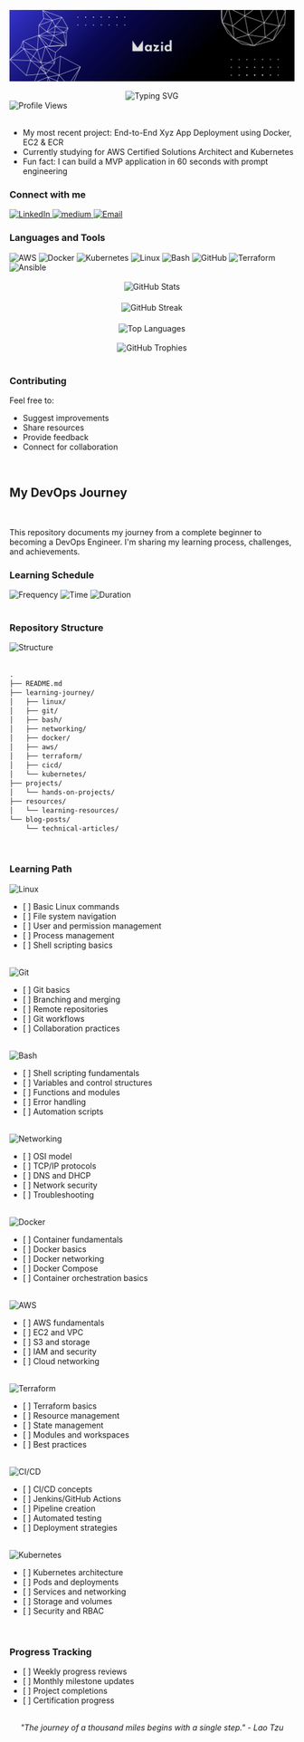 <!-- Banner or header image -->
<p align="center">
  <img src="https://github.com/mazidcouk/devops-journey/blob/master/resources/mazid-rahman.png" alt="banner" />
</p>

<div align="center">
  <img src="https://readme-typing-svg.herokuapp.com?font=Fira+Code&pause=1000&color=0077B5&center=true&vCenter=true&width=435&lines=Hi+%F0%9F%91%8B%2C+I'm+Mazid;DevOps+Engineer;Cloud+Enthusiast" alt="Typing SVG" />
</div>

<div align="left">
  <img src="https://komarev.com/ghpvc/?username=mazidcouk&label=Profile%20views&color=0077B5&style=flat" alt="Profile Views" />
</div>

<br/>

<div align="left">
  <ul>
    <li>My most recent project: End-to-End Xyz App Deployment using Docker, EC2 & ECR</li>
    <li>Currently studying for AWS Certified Solutions Architect and Kubernetes</li>
    <li>Fun fact: I can build a MVP application in 60 seconds with prompt engineering</li>
  </ul>
</div>



### Connect with me 
<div align="left">
  <a href="https://linkedin.com/in/mazidcouk">
    <img src="https://img.shields.io/badge/linkedin-0077B5?style=for-the-badge&logo=linkedin&logoColor=white" alt="LinkedIn" />
  </a>
  <a href="https://medium.com/mazidcouk">
    <img src="https://img.shields.io/badge/medium-0077B5?style=for-the-badge&logo=medium&logoColor=white" alt="medium" />
  </a>
  <a href="mailto:hello@mazid.co.uk">
    <img src="https://img.shields.io/badge/Email-0077B5?style=for-the-badge&logo=gmail&logoColor=white" alt="Email" />
  </a>
</div>



### Languages and Tools

<div align="left">
  <img src="https://img.shields.io/badge/AWS-0077B5?style=for-the-badge&logo=amazon-aws&logoColor=white" alt="AWS" />
  <img src="https://img.shields.io/badge/Docker-0077B5?style=for-the-badge&logo=docker&logoColor=white" alt="Docker" />
  <img src="https://img.shields.io/badge/Kubernetes-0077B5?style=for-the-badge&logo=kubernetes&logoColor=white" alt="Kubernetes" />
  <img src="https://img.shields.io/badge/Linux-0077B5?style=for-the-badge&logo=linux&logoColor=white" alt="Linux" />
  <img src="https://img.shields.io/badge/Bash-0077B5?style=for-the-badge&logo=gnu-bash&logoColor=white" alt="Bash" />
  <img src="https://img.shields.io/badge/GitHub-0077B5?style=for-the-badge&logo=github-actions&logoColor=white" alt="GitHub" />
  <img src="https://img.shields.io/badge/Terraform-0077B5?style=for-the-badge&logo=terraform&logoColor=white" alt="Terraform" />
  <img src="https://img.shields.io/badge/Ansible-0077B5?style=for-the-badge&logo=ansible&logoColor=white" alt="Ansible" />
</div>

<br />



<div align="center">
  <div style="display: flex; justify-content: center; gap: 20px; flex-wrap: wrap;">
    <div style="width: 400px;">
      <img src="https://github-readme-stats.vercel.app/api?username=mazidcouk&show_icons=true&theme=default&title_color=0077B5&text_color=0077B5&icon_color=0077B5&hide_border=true&custom_title=GitHub%20Stats" alt="GitHub Stats" />
    </div>
    <div style="width: 400px;">
      <img src="https://github-readme-streak-stats.herokuapp.com/?user=mazidcouk&theme=default&hide_border=true&stroke=0077B5&custom_title=GitHub%20Streak" alt="GitHub Streak" />
    </div>
    <div style="width: 400px;">
      <img src="https://github-readme-stats.vercel.app/api/top-langs/?username=mazidcouk&layout=compact&theme=default&title_color=0077B5&text_color=0077B5&hide_border=true&custom_title=Top%20Languages" alt="Top Languages" />
    </div>
  </div>
</div>

<br />

<div align="center">
  <img src="https://github-profile-trophy.vercel.app/?username=mazidcouk&theme=default&title_color=0077B5&text_color=0077B5&row=1&no-frame=true" alt="GitHub Trophies" />
</div>

<br />

### Contributing
Feel free to:
- Suggest improvements
- Share resources
- Provide feedback
- Connect for collaboration

<br />

## My DevOps Journey

<br />

<div align="left">
  <p>This repository documents my journey from a complete beginner to becoming a DevOps Engineer. I'm sharing my learning process, challenges, and achievements.</p>
</div>


### Learning Schedule

<div align="left">
  <img src="https://img.shields.io/badge/Frequency-4_days/week-0077B5?style=flat-square" alt="Frequency" />
  <img src="https://img.shields.io/badge/Time-5:00_AM_/_6:30_AM-0077B5?style=flat-square" alt="Time" />
  <img src="https://img.shields.io/badge/Duration-90_minutes-0077B5?style=flat-square" alt="Duration" />
</div>


<br />

### Repository Structure

<div align="left">
  <img src="https://img.shields.io/badge/Project_Structure-0077B5?style=for-the-badge&logo=github&logoColor=white" alt="Structure" />
</div>

<br />

```
.
├── README.md
├── learning-journey/
│   ├── linux/
│   ├── git/
│   ├── bash/
│   ├── networking/
│   ├── docker/
│   ├── aws/
│   ├── terraform/
│   ├── cicd/
│   └── kubernetes/
├── projects/
│   └── hands-on-projects/
├── resources/
│   └── learning-resources/
└── blog-posts/
    └── technical-articles/
```

<br />

### Learning Path

<div align="left">
  <img src="https://img.shields.io/badge/1._Linux_Fundamentals-0077B5?style=for-the-badge&logo=linux&logoColor=white" alt="Linux" />
</div>

<ul>
  <li>[ ] Basic Linux commands</li>
  <li>[ ] File system navigation</li>
  <li>[ ] User and permission management</li>
  <li>[ ] Process management</li>
  <li>[ ] Shell scripting basics</li>
</ul>

<br />

<div align="left">
  <img src="https://img.shields.io/badge/2._Git_&_Version_Control-0077B5?style=for-the-badge&logo=git&logoColor=white" alt="Git" />
</div>

<ul>
  <li>[ ] Git basics</li>
  <li>[ ] Branching and merging</li>
  <li>[ ] Remote repositories</li>
  <li>[ ] Git workflows</li>
  <li>[ ] Collaboration practices</li>
</ul>

<br />

<div align="left">
  <img src="https://img.shields.io/badge/3._Bash_Scripting-0077B5?style=for-the-badge&logo=gnu-bash&logoColor=white" alt="Bash" />
</div>

<ul>
  <li>[ ] Shell scripting fundamentals</li>
  <li>[ ] Variables and control structures</li>
  <li>[ ] Functions and modules</li>
  <li>[ ] Error handling</li>
  <li>[ ] Automation scripts</li>
</ul>

<br />

<div align="left">
  <img src="https://img.shields.io/badge/4._Networking-0077B5?style=for-the-badge&logo=network&logoColor=white" alt="Networking" />
</div>

<ul>
  <li>[ ] OSI model</li>
  <li>[ ] TCP/IP protocols</li>
  <li>[ ] DNS and DHCP</li>
  <li>[ ] Network security</li>
  <li>[ ] Troubleshooting</li>
</ul>

<br />

<div align="left">
  <img src="https://img.shields.io/badge/5._Containers_&_Docker-0077B5?style=for-the-badge&logo=docker&logoColor=white" alt="Docker" />
</div>

<ul>
  <li>[ ] Container fundamentals</li>
  <li>[ ] Docker basics</li>
  <li>[ ] Docker networking</li>
  <li>[ ] Docker Compose</li>
  <li>[ ] Container orchestration basics</li>
</ul>

<br />

<div align="left">
  <img src="https://img.shields.io/badge/6._AWS_Cloud-0077B5?style=for-the-badge&logo=amazon-aws&logoColor=white" alt="AWS" />
</div>

<ul>
  <li>[ ] AWS fundamentals</li>
  <li>[ ] EC2 and VPC</li>
  <li>[ ] S3 and storage</li>
  <li>[ ] IAM and security</li>
  <li>[ ] Cloud networking</li>
</ul>

<br />

<div align="left">
  <img src="https://img.shields.io/badge/7._Infrastructure_as_Code-0077B5?style=for-the-badge&logo=terraform&logoColor=white" alt="Terraform" />
</div>

<ul>
  <li>[ ] Terraform basics</li>
  <li>[ ] Resource management</li>
  <li>[ ] State management</li>
  <li>[ ] Modules and workspaces</li>
  <li>[ ] Best practices</li>
</ul>

<br />

<div align="left">
  <img src="https://img.shields.io/badge/8._CI/CD-0077B5?style=for-the-badge&logo=github-actions&logoColor=white" alt="CI/CD" />
</div>

<ul>
  <li>[ ] CI/CD concepts</li>
  <li>[ ] Jenkins/GitHub Actions</li>
  <li>[ ] Pipeline creation</li>
  <li>[ ] Automated testing</li>
  <li>[ ] Deployment strategies</li>
</ul>

<br />

<div align="left">
  <img src="https://img.shields.io/badge/9._Kubernetes-0077B5?style=for-the-badge&logo=kubernetes&logoColor=white" alt="Kubernetes" />
</div>

<ul>
  <li>[ ] Kubernetes architecture</li>
  <li>[ ] Pods and deployments</li>
  <li>[ ] Services and networking</li>
  <li>[ ] Storage and volumes</li>
  <li>[ ] Security and RBAC</li>
</ul>

<br />

### Progress Tracking



<ul>

  <li>[ ] Weekly progress reviews</li>
  <li>[ ] Monthly milestone updates</li>
  <li>[ ] Project completions</li>
  <li>[ ] Certification progress</li>
</ul>

<br />
<div align="center">
  <em>"The journey of a thousand miles begins with a single step." - Lao Tzu</em>
</div> 